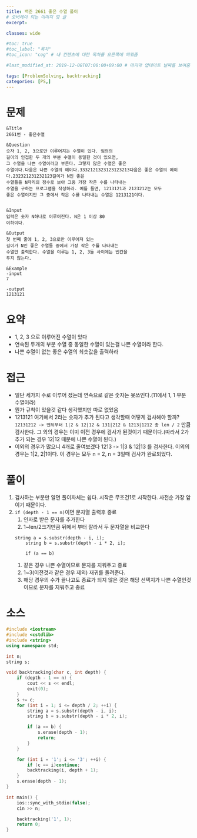 ```yaml
---
title: 백준 2661 좋은 수열 풀이
# 오버레이 되는 이미지 및 글
excerpt:

classes: wide

#toc: true
#toc_label: "목차"
#toc_icon: "cog" # 내 컨텐츠에 대한 목차를 오른쪽에 띄워줌

#last_modified_at: 2019-12-08T07:00:00+09:00 # 마지막 업데이트 날짜를 보여줌

tags: [ProblemSolving, backtracking]
categories: [PS,]
---
```


# 문제
```
&Title
2661번 - 좋은수열

&Question
숫자 1, 2, 3으로만 이루어지는 수열이 있다. 임의의 
길이의 인접한 두 개의 부분 수열이 동일한 것이 있으면, 
그 수열을 나쁜 수열이라고 부른다. 그렇지 않은 수열은 좋은 
수열이다.다음은 나쁜 수열의 예이다.3332121323123123213다음은 좋은 수열의 예이다.232321231232123길이가 N인 좋은 
수열들을 N자리의 정수로 보아 그중 가장 작은 수를 나타내는 
수열을 구하는 프로그램을 작성하라. 예를 들면, 1213121과 2123212는 모두 
좋은 수열이지만 그 중에서 작은 수를 나타내는 수열은 1213121이다. 


&Input
입력은 숫자 N하나로 이루어진다. N은 1 이상 80 
이하이다. 

&Output
첫 번째 줄에 1, 2, 3으로만 이루어져 있는 
길이가 N인 좋은 수열들 중에서 가장 작은 수를 나타내는 
수열만 출력한다. 수열을 이루는 1, 2, 3들 사이에는 빈칸을 
두지 않는다. 

&Example
-input
7

-output
1213121
```

# 요약
* 1, 2, 3 으로 이루어진 수열이 있다
* 연속된 두개의 부분 수열 중 동일한 수열이 있는걸 나쁜 수열이라 한다.
* 나쁜 수열이 없는 좋은 수열의 최솟값을 출력하라

# 접근
* 일단 세가지 수로 이루어 졌는데 연속으로 같은 숫자는 못쓰인다.(11에서 1, 1 부분 수열이라)
* 뭔가 규칙이 있을것 같다 생각했지만 따로 없었음
* 1213121 여기에서 2라는 숫자가 추가 된다고 생각할때 어떻게 검사해야 할까? `12131212 -> 맨뒤부터 1|2 & 12|12 & 131|212 & 1213|1212 총 len / 2` 만큼 검사한다. 그 외의 경우는 이미 이전 경우에 검사가 된것이기 때문이다.(따라서 2가 추가 되는 경우 12|12 때문에 나쁜 수열이 된다.)
* 이외의 경우가 많으니 4개로 줄여보겠다 1213 -> 1|3 & 12|13 를 검사한다. 이외의 경우는 1|2, 2|1이다. 이 경우는 모두 n = 2, n = 3일때 검사가 완료되었다.

# 풀이
1. 검사하는 부분만 알면 풀이자체는 쉽다. 시작은 무조건1로 시작한다. 사전순 가장 앞이기 때문이다.
1. `if (depth - 1 == n)`이면 문자열 출력후 종료
    1. 인자로 받은 문자를 추가한다
    1. 1~len/2크기만큼 뒤에서 부터 잘라서 두 문자열을 비교한다
    ```
    string a = s.substr(depth - i, i);
		string b = s.substr(depth - i * 2, i);

		if (a == b)
    ```
    1. 같은 경우 나쁜 수열이므로 문자를 지워주고 종료
    1. 1~3(이전것과 같은 경우 제외) 재귀를 돌려준다.
    1. 해당 경우의 수가 끝나고도 종료가 되지 않은 것은 해당 선택지가 나쁜 수열인것이므로 문자를 지워주고 종료

# 소스
```C++
#include <iostream>
#include <cstdlib>
#include <string>
using namespace std;

int n;
string s;

void backtracking(char c, int depth) {
	if (depth - 1 == n) {
		cout << s << endl;
		exit(0);
	}
	s += c;
	for (int i = 1; i <= depth / 2; ++i) {
		string a = s.substr(depth - i, i);
		string b = s.substr(depth - i * 2, i);

		if (a == b) {
			s.erase(depth - 1);
			return;
		}
	}

	for (int i = '1'; i <= '3'; ++i) {
		if (c == i)continue;
		backtracking(i, depth + 1);
	}
	s.erase(depth - 1);
}

int main() {
	ios::sync_with_stdio(false);
	cin >> n;

	backtracking('1', 1);
	return 0;
}
```